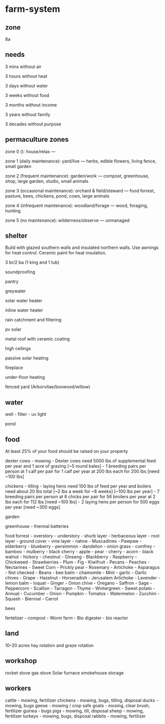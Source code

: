# farm-system

## zone

  8a


## needs

  3 mins without air
  
  3 hours without heat
  
  3 days without water
  
  3 weeks without food
  
  3 months without income
  
  3 years without family
  
  3 decades without purpose


## permaculture zones
  
  zone 0 (): house/relax — 
  
  zone 1 (daily maintenance): yard/live — herbs, edible flowers, living fence, small garden 
  
  zone 2 (frequent maintenance): garden/work — compost, greenhouse, shop, large garden, studio, small animals
  
  zone 3 (occasional maintenance): orchard & field/steward — food forrest, pasture, bees, chickens, pond, cows, large animals
  
  zone 4 (infrequent maintenance): woodland/forage —  wood, foraging, hunting
  
  zone 5 (no maintenance): wilderness/observe — unmanaged


## shelter
  
  Build with glazed southern walls and insulated northern walls. Use awnings for heat control. Ceramic paint for heat insulation.
  
  3 br/2 ba (1 king and 1 tub) 
  
  soundproofing
  
  pantry
  
  greywater
  
  solar water heater
  
  inline water heater
  
  rain catchment and filtering
  
  pv solar
  
  metal roof with ceramic coating
  
  high ceilings
  
  passive solar heating
  
  fireplace
  
  under-floor heating
  
  fenced yard (Arborvitae/boxwood/willow)


## water
  
  well
    - filter
    - uv light
  
  pond


## food

  At least 25% of your food should be raised on your property
  
  dexter cows - mowing
    - Dexter cows need 5000 lbs of supplemental feed per year and 1 acre of grazing [~5 round bales]
    - 1 breeding pairs per person at 1 calf per pair for 1 calf per year at 200 lbs each for 200 lbs [need ~100 lbs]
    
  chickens - tilling
    - laying hens need 100 lbs of feed per year and boilers need about 20 lbs total [~2 lbs a week for ~8 weeks] [~100 lbs per year]
    - 7 breeding pairs per person at 8 chicks per pair for 56 broilers per year at 2 lbs each for 112 lbs [need ~100 lbs]
    - 2 laying hens per person for 500 eggs per year [need ~300 eggs]
  
  garden
  
  greenhouse
    - thermal batteries
  
  food forrest
    - overstory
    - understory
    - shurb layer
    - herbaceous layer
    - root layer
    - ground cover
    - vine layer
    - native
      - Muscadines
      - Pawpaw
      - elderberry
      - blueberry
      - persimmon
      - dandelion
      - onion grass
      - comfrey
      - bamboo
      - mulberry
      - black cherry
      - apple
      - pear
      - cherry
      - acorn
      - black walnut
      - hickory
      - chestnut
      - Ginseng
      - Blackberry
      - Raspberry
      - Chickweed
      - Strawberries
      - Plum
      - Fig
      - Kiwifruit
      - Pecans
      - Peaches
      - Nectarines
      - Sweet Corn
      - Prickly pear
      - Rosemary
      - Artichoke
      - Asparagus
    - Not checked
      - Beans
      - bee balm
      - chamomile
      - Mint
      - garlic
      - Garlic chives
      - Grape
      - Hazelnut
      - Horseradish
      - Jerusalem Artichoke
      - Lavender
      - lemon balm
      - loquat
      - Ginger
      - Onion chive
      - Oregano
      - Saffron
      - Sage
      - Peppercorn
      - Scallion
      - Tarragon
      - Thyme
      - Wintergreen
      - Sweet potato
    - Annual
      - Cucumber
      - Onion
      - Pumpkin
      - Tomatos
      - Watermelon
      - Zucchini
      - Squash
    - Biennial
      - Carrot
      
  bees
  
  fertelizer
    - compost
    - Worm farm
    - Bio digester
    - bio reactor


## land
  10–20 acres
  hay rotation and graze rotation

## workshop
  rocket stove
  gas stove
  Solar furnace
  smokehouse
  storage
  
## workers
  cattle - mowing, fertilizer
  chickens - mowing, bugs, tilling, disposal
  ducks - mowing, bugs
  geese - mowing / crop safe
  goats - mosing, clear brush, fertilizer
  guinea - bugs
  pigs - mowing, till, disposal
  sheep - mowing, fertilizer
  turkeys - mowing, bugs, disposal
  rabbits - mowing, fertilizer
  
  




  
